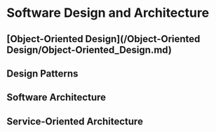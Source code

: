# Software Design and Architecture

## [Object-Oriented Design](/Object-Oriented Design/Object-Oriented_Design.md)

## Design Patterns

## Software Architecture

## Service-Oriented Architecture
